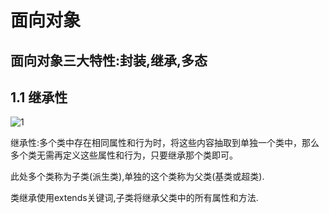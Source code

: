 # 面向对象

## 面向对象三大特性:封装,继承,多态

## 1.1 继承性

![1](https://user-images.githubusercontent.com/91724689/192191645-6dd60d7b-b7df-4c66-81e2-0d10cb9626ee.JPG)

继承性:多个类中存在相同属性和行为时，将这些内容抽取到单独一个类中，那么多个类无需再定义这些属性和行为，只要继承那个类即可。

此处多个类称为子类(派生类),单独的这个类称为父类(基类或超类).

类继承使用extends关键词,子类将继承父类中的所有属性和方法.

